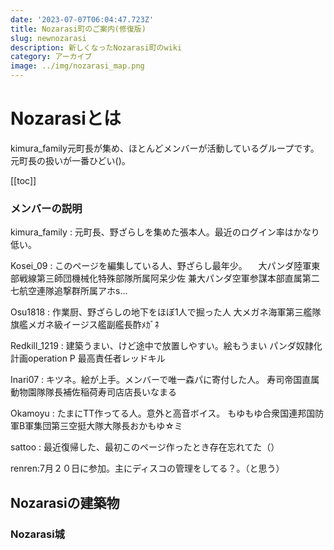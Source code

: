 ```yaml
---
date: '2023-07-07T06:04:47.723Z'
title: Nozarasi町のご案内(修復版)
slug: newnozarasi
description: 新しくなったNozarasi町のwiki
category: アーカイブ
image: ../img/nozarasi_map.png
---
```

# N﻿ozarasiとは

kimura_family元町長が集め、ほとんどメンバーが活動しているグループです。
元町長の扱いが一番ひどい()。

[[toc]]

### メンバーの説明

kimura_family : 元町長、野ざらしを集めた張本人。最近のログイン率はかなり低い。

Kosei_09 : このページを編集している人、野ざらし最年少。
　大パンダ陸軍東部戦線第三師団機械化特殊部隊所属阿呆少佐
兼大パンダ空軍参謀本部直属第二七航空連隊追撃群所属アホs...

Osu1818 : 作業厨、野ざらしの地下をほぼ1人で掘った人
大メガネ海軍第三艦隊旗艦メガネ級イージス艦副艦長酢ﾒｶﾞﾈ

Redkill_1219 : 建築うまい、けど途中で放置しやすい。絵もうまい
パンダ奴隷化計画operation P 最高責任者レッドキル

Inari07 : キツネ。絵が上手。メンバーで唯一森パに寄付した人。
寿司帝国直属動物園隊隊長補佐稲荷寿司店店長いなまる

Okamoyu : たまにTT作ってる人。意外と高音ボイス。
もゆもゆ合衆国連邦国防軍B軍集団第三空挺大隊大隊長おかもゆ☆ミ

sattoo : 最近復帰した、最初このページ作ったとき存在忘れてた（）

renren:7月２０日に参加。主にディスコの管理をしてる？。（と思う）

## Nozarasiの建築物

### N﻿ozarasi城

